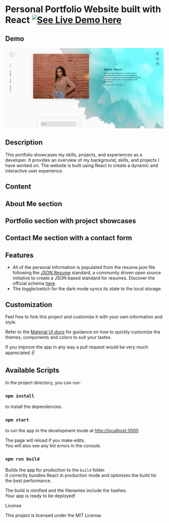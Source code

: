 # Personal Portfolio Website built with React [![See Live Demo here](https://angel-henrietta-portfolio.netlify.app)](https://angel-henrietta-portfolio.netlify.app)


## Demo

![Portfolio](https://raw.githubusercontent.com/AngelHenriettaAboah/Angel-portfolio--react/main/src/assets/demo.png)

## Description

This portfolio showcases my skills, projects, and experiences as a developer. It provides an overview of my background, skills, and projects I have worked on. The website is built using React to create a dynamic and interactive user experience.

## Content

## About Me section
## Portfolio section with project showcases
## Contact Me section with a contact form

## Features

- All of the personal information is populated from the resume.json file following the [JSON Resume](https://jsonresume.org) standard, a community driven open source initiative to create a JSON based standard for resumes. Discover the official schema [here](https://jsonresume.org/schema).
- The toggle/switch for the dark mode syncs its state to the local storage.

## Customization

Feel free to fork this project and customize it with your own information and style.

Refer to the [Material UI docs](https://material-ui.com/customization/theming) for guidance on how to quickly customize the themes, components and colors to suit your tastes.

If you improve the app in any way a pull request would be very much appreciated ✌️

## Available Scripts

In the project directory, you can run:

### `npm install`

to install the dependencies.

### `npm start`

to run the app in the development mode at [http://localhost:3000](http://localhost:3000)<br />

The page will reload if you make edits.<br />
You will also see any lint errors in the console.

### `npm run build`

Builds the app for production to the `build` folder.<br />
It correctly bundles React in production mode and optimizes the build for the best performance.

The build is minified and the filenames include the hashes.<br />
Your app is ready to be deployed!

License

This project is licensed under the MIT License.
